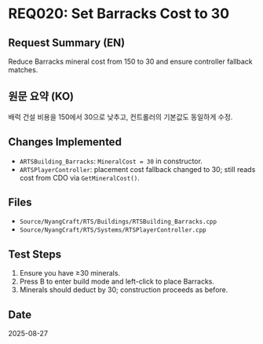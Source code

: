 # REQ020: Set Barracks Cost to 30

## Request Summary (EN)
Reduce Barracks mineral cost from 150 to 30 and ensure controller fallback matches.

## 원문 요약 (KO)
배럭 건설 비용을 150에서 30으로 낮추고, 컨트롤러의 기본값도 동일하게 수정.

## Changes Implemented
- `ARTSBuilding_Barracks`: `MineralCost = 30` in constructor.
- `ARTSPlayerController`: placement cost fallback changed to 30; still reads cost from CDO via `GetMineralCost()`.

## Files
- `Source/NyangCraft/RTS/Buildings/RTSBuilding_Barracks.cpp`
- `Source/NyangCraft/RTS/Systems/RTSPlayerController.cpp`

## Test Steps
1. Ensure you have ≥30 minerals.
2. Press B to enter build mode and left-click to place Barracks.
3. Minerals should deduct by 30; construction proceeds as before.

## Date
2025-08-27

